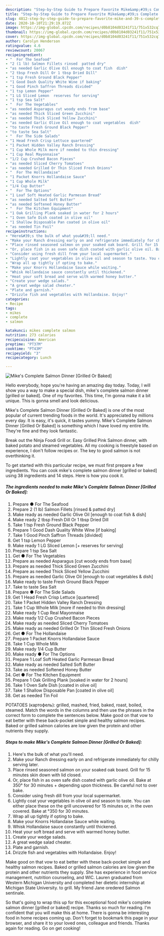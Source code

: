 ```yaml
---
description: "Step-by-Step Guide to Prepare Favorite Mike&amp;#39;s Complete Salmon Dinner [Grilled Or Baked]"
title: "Step-by-Step Guide to Prepare Favorite Mike&amp;#39;s Complete Salmon Dinner [Grilled Or Baked]"
slug: 4812-step-by-step-guide-to-prepare-favorite-mike-and-39-s-complete-salmon-dinner-grilled-or-baked
date: 2020-10-10T21:29:19.872Z
image: https://img-global.cpcdn.com/recipes/d0b8104d03241f11/751x532cq70/mikes-complete-salmon-dinner-grilled-or-baked-recipe-main-photo.jpg
thumbnail: https://img-global.cpcdn.com/recipes/d0b8104d03241f11/751x532cq70/mikes-complete-salmon-dinner-grilled-or-baked-recipe-main-photo.jpg
cover: https://img-global.cpcdn.com/recipes/d0b8104d03241f11/751x532cq70/mikes-complete-salmon-dinner-grilled-or-baked-recipe-main-photo.jpg
author: Carolyn Henderson
ratingvalue: 4.6
reviewcount: 20067
recipeingredient:
- "  For The Seafood"
- "2 (1 lb) Salmon Fillets rinsed  patted dry"
- "as needed Garlic Olive Oil enough to coat fish  dish"
- "2 tbsp Fresh Dill Or 1 tbsp Dried Dill"
- "1 tsp Fresh Ground Black Pepper"
- "1 Good Dash Quality White Wine if baking"
- "1 Good Pinch Saffron Threads divided"
- "1 tsp Lemon Pepper"
- "1 LG Sliced Lemon  reserves for serving"
- "1 tsp Sea Salt"
- "  For The Vegetables"
- "as needed Asparagus cut woody ends from base"
- "as needed Thick Sliced Green Zucchini"
- "as needed Thick Sliced Yellow Zucchini"
- "as needed Garlic Olive Oil enough to coat vegetables  dish"
- "to taste Fresh Ground Black Pepper"
- "to taste Sea Salt"
- "  For The Side Salads"
- "1 Head Fresh Crisp Lettuce quartered"
- "1 Packet Hidden Valley Ranch Dressing"
- "1 Cup Whole Milk more if needed to thin dressing"
- "1 Cup Real Mayonnaise"
- "1/2 Cup Crushed Bacon Pieces"
- "as needed Sliced Cherry Tomatoes"
- "as needed Grilled Or Thin Sliced Fresh Onions"
- "  For The Hollandaise"
- "1 Packet Knorrs Hollandaise Sauce"
- "1 Cup Whole Milk"
- "1/4 Cup Butter"
- "  For The Options"
- "1 Loaf Soft Heated Garlic Parmesan Bread"
- "as needed Salted Soft Butter"
- "as needed Softened Honey Butter"
- "  For The Kitchen Equipment"
- "1 Oak Grilling Plank soaked in water for 2 hours"
- "1 Oven Safe Dish coated in olive oil"
- "1 Shallow Disposable Pan coated in olive oil"
- "as needed Tin Foil"
recipeinstructions:
- "Here&#39;s the bulk of what you&#39;ll need."
- "Make your Ranch dressing early on and refrigerate immediately for chilly serving later."
- "Place rinsed seasoned salmon on your soaked oak board. Grill for 15 minutes skin down with lid closed."
- "Or, place fish in as oven safe dish coated with garlic olive oil. Bake at 350° for 30 minutes + depending upon thickness. Be careful not to over bake."
- "Consider using fresh dill from your local supermarket."
- "Lightly coat your vegetables in olive oil and season to taste. You can either place these on the grill uncovered for 15 minutes or, in the oven covered. Bake at °350 for 30 minutes."
- "Wrap all up tightly if opting to bake."
- "Make your Knorrs Hollandaise Sauce while waiting."
- "Whisk Hollandaise sauce constantly until thickened."
- "Heat your soft bread and serve with warmed honey butter."
- "Create your wedge salads."
- "A great wedge salad cheater."
- "Plate and garnish."
- "Drizzle fish and vegetables with Hollandaise. Enjoy!"
categories:
- Recipe
tags:
- mikes
- complete
- salmon

katakunci: mikes complete salmon 
nutrition: 273 calories
recipecuisine: American
preptime: "PT37M"
cooktime: "PT43M"
recipeyield: "3"
recipecategory: Lunch

---
```



![Mike&#39;s Complete Salmon Dinner [Grilled Or Baked]](https://img-global.cpcdn.com/recipes/d0b8104d03241f11/751x532cq70/mikes-complete-salmon-dinner-grilled-or-baked-recipe-main-photo.jpg)

Hello everybody, hope you're having an amazing day today. Today, I will show you a way to make a special dish, mike&#39;s complete salmon dinner [grilled or baked]. One of my favorites. This time, I'm gonna make it a bit unique. This is gonna smell and look delicious.

Mike&#39;s Complete Salmon Dinner [Grilled Or Baked] is one of the most popular of current trending foods in the world. It's appreciated by millions every day. It is easy, it's quick, it tastes yummy. Mike&#39;s Complete Salmon Dinner [Grilled Or Baked] is something which I have loved my entire life. They're fine and they look fantastic.

Break out the Ninja Foodi Grill or. Easy Grilled Pink Salmon dinner, with baked potato and steamed vegetables. All my cooking is freestyle based on experience, I don&#39;t follow recipes or. The key to good salmon is not overthinking it.


To get started with this particular recipe, we must first prepare a few ingredients. You can cook mike&#39;s complete salmon dinner [grilled or baked] using 38 ingredients and 14 steps. Here is how you cook it.

<!--inarticleads1-->

##### The ingredients needed to make Mike&#39;s Complete Salmon Dinner [Grilled Or Baked]:

1. Prepare  ● For The Seafood
1. Prepare 2 (1 lb) Salmon Fillets [rinsed &amp; patted dry]
1. Make ready as needed Garlic Olive Oil [enough to coat fish &amp; dish]
1. Make ready 2 tbsp Fresh Dill Or 1 tbsp Dried Dill
1. Take 1 tsp Fresh Ground Black Pepper
1. Prepare 1 Good Dash Quality White Wine [if baking]
1. Take 1 Good Pinch Saffron Threads [divided]
1. Get 1 tsp Lemon Pepper
1. Make ready 1 LG Sliced Lemon [+ reserves for serving]
1. Prepare 1 tsp Sea Salt
1. Get  ● For The Vegetables
1. Prepare as needed Asparagus [cut woody ends from base]
1. Prepare as needed Thick Sliced Green Zucchini
1. Prepare as needed Thick Sliced Yellow Zucchini
1. Prepare as needed Garlic Olive Oil [enough to coat vegetables &amp; dish]
1. Make ready to taste Fresh Ground Black Pepper
1. Take to taste Sea Salt
1. Prepare  ● For The Side Salads
1. Get 1 Head Fresh Crisp Lettuce [quartered]
1. Take 1 Packet Hidden Valley Ranch Dressing
1. Take 1 Cup Whole Milk [more if needed to thin dressing]
1. Make ready 1 Cup Real Mayonnaise
1. Make ready 1/2 Cup Crushed Bacon Pieces
1. Make ready as needed Sliced Cherry Tomatoes
1. Make ready as needed Grilled Or Thin Sliced Fresh Onions
1. Get  ● For The Hollandaise
1. Prepare 1 Packet Knorrs Hollandaise Sauce
1. Take 1 Cup Whole Milk
1. Make ready 1/4 Cup Butter
1. Make ready  ● For The Options
1. Prepare 1 Loaf Soft Heated Garlic Parmesan Bread
1. Make ready as needed Salted Soft Butter
1. Take as needed Softened Honey Butter
1. Get  ● For The Kitchen Equipment
1. Prepare 1 Oak Grilling Plank [soaked in water for 2 hours]
1. Take 1 Oven Safe Dish [coated in olive oil]
1. Take 1 Shallow Disposable Pan [coated in olive oil]
1. Get as needed Tin Foil


POTATOES (картофель): grilled, mashed, fried, baked, roast, boiled, steamed. Match the words in the columns and then use the phrases in the correct form to complete the sentences below. Make good on that vow to eat better with these back-pocket simple and healthy salmon recipes. Baked or grilled salmon calories are low given the protein and other nutrients they supply. 

<!--inarticleads2-->

##### Steps to make Mike&#39;s Complete Salmon Dinner [Grilled Or Baked]:

1. Here&#39;s the bulk of what you&#39;ll need.
1. Make your Ranch dressing early on and refrigerate immediately for chilly serving later.
1. Place rinsed seasoned salmon on your soaked oak board. Grill for 15 minutes skin down with lid closed.
1. Or, place fish in as oven safe dish coated with garlic olive oil. Bake at 350° for 30 minutes + depending upon thickness. Be careful not to over bake.
1. Consider using fresh dill from your local supermarket.
1. Lightly coat your vegetables in olive oil and season to taste. You can either place these on the grill uncovered for 15 minutes or, in the oven covered. Bake at °350 for 30 minutes.
1. Wrap all up tightly if opting to bake.
1. Make your Knorrs Hollandaise Sauce while waiting.
1. Whisk Hollandaise sauce constantly until thickened.
1. Heat your soft bread and serve with warmed honey butter.
1. Create your wedge salads.
1. A great wedge salad cheater.
1. Plate and garnish.
1. Drizzle fish and vegetables with Hollandaise. Enjoy!


Make good on that vow to eat better with these back-pocket simple and healthy salmon recipes. Baked or grilled salmon calories are low given the protein and other nutrients they supply. She has experience in food service management, nutrition counseling, and WIC. Lauren graduated from Western Michigan University and completed her dietetic internship at Michigan State University. to grill. My friend Jane oredered Salmon sentinale. 

So that's going to wrap this up for this exceptional food mike&#39;s complete salmon dinner [grilled or baked] recipe. Thanks so much for reading. I'm confident that you will make this at home. There is gonna be interesting food in home recipes coming up. Don't forget to bookmark this page in your browser, and share it to your loved ones, colleague and friends. Thanks again for reading. Go on get cooking!
